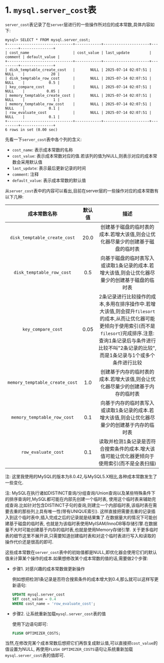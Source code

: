# 1. `mysql.server_cost`表

`server_cost`表记录了在`server`层进行的一些操作所对应的成本常数,具体内容如下:

```
mysql> SELECT * FROM mysql.server_cost;
+------------------------------+------------+---------------------+---------+---------------+
| cost_name                    | cost_value | last_update         | comment | default_value |
+------------------------------+------------+---------------------+---------+---------------+
| disk_temptable_create_cost   |       NULL | 2025-07-14 02:07:51 | NULL    |            20 |
| disk_temptable_row_cost      |       NULL | 2025-07-14 02:07:51 | NULL    |           0.5 |
| key_compare_cost             |       NULL | 2025-07-14 02:07:51 | NULL    |          0.05 |
| memory_temptable_create_cost |       NULL | 2025-07-14 02:07:51 | NULL    |             1 |
| memory_temptable_row_cost    |       NULL | 2025-07-14 02:07:51 | NULL    |           0.1 |
| row_evaluate_cost            |       NULL | 2025-07-14 02:07:51 | NULL    |           0.1 |
+------------------------------+------------+---------------------+---------+---------------+
6 rows in set (0.00 sec)
```

先看一下`server_cost`表中各个列的含义:

- `cost_name`: 表示成本常数的名称
- `cost_value`: 表示成本常数对应的值.若该列的值为NULL,则表示对应的成本常数会采用默认值
- `last_update`: 表示最后更新记录的时间
- `comment`: 注释
- `default_value`: 表示成本常数的默认值

从`server_cost`表中的内容可以看出,目前在server层的一些操作对应的成本常数有以下几种:

|             成本常数名称             | 默认值  |                                                                 描述                                                                  |
|:------------------------------:|:----:|:-----------------------------------------------------------------------------------------------------------------------------------:|
|  `disk_temptable_create_cost`  | 20.0 |                                              创建基于磁盘的临时表的成本.若增大该值,则会让优化器尽量少的创建基于磁盘的临时表                                               |
|   `disk_temptable_row_cost`    | 0.5  |                                          向基于磁盘的临时表写入或读取1条记录的成本.若增大该值,则会让优化器尽量少的创建基于磁盘的临时表                                           |
|       `key_compare_cost`       | 0.05 | 2条记录进行比较操作的成本,多用在排序操作中.若增大该值,则会提升`filesort`的成本,从而让优化器可能更倾向于使用索引(而不是`filesort`)完成排序.注意: 查询1条记录后与条件进行比较不叫"2条记录的比较",而是1条记录与1个或多个条件进行比较 |
| `memory_temptable_create_cost` | 1.0  |                                              创建基于内存的临时表的成本.若增大该值,则会让优化器尽量少的创建基于内存的临时表                                               |
|  `memory_temptable_row_cost`   | 0.1  |                                          向基于内存的临时表写入或读取1条记录的成本.若增大该值,则会让优化器尽量少的创建基于内存的临时表                                           |
|      `row_evaluate_cost`       | 0.1  |                                          读取并检测1条记录是否符合搜索条件的成本.增大该值可能让优化器更倾向于使用索引(而不是全表扫描)                                           |

注: 这里我使用的MySQL的版本为8.0.42,与MySQL5.X相比,各种成本常数发生了一些变化.

注: MySQL在执行诸如DISTINCT查询/分组查询/Union查询以及某些特殊条件下的排序查询时,MySQL都可能在内部先创建一个临时表,
使用这个临时表来辅助完成查询.比如针对包含DISTINCT子句的查询,则建立一个内部临时表,该临时表在需要去重的那些列上具有唯一性(带有UNIQUE索引).
这样直接把需要去重的记录插入到这个临时表中,插入完成之后的记录就是结果集了.在数据量大的情况下可能创建基于磁盘的临时表,
也就是为该临时表使用MyISAM/InnoDB等存储引擎.在数据量不大时可能创建基于内存的临时表,也就是使用Memory存储引擎.
关于更多临时表的细节这里不展开讲,只需要知道创建临时表和对这个临时表进行写入和读取的操作代价还是很高的即可.

这些成本常数在`server_cost`表中的初始值都是NULL,即优化器会使用它们的默认值来计算某个操作的成本.如果想修改某个成本常数的值的话,需要做2个步骤:

- 步骤1. 对感兴趣的成本常数做更新操作

    例如想把检测1条记录是否符合搜索条件的成本增大到0.4,那么就可以这样写更新语句:
    
    ```sql
    UPDATE mysql.server_cost
    SET cost_value = 0.4
    WHERE cost_name = 'row_evaluate_cost';
    ```

- 步骤2. 让系统重新加载`mysql.server_cost`表的值

    使用下边语句即可:
    
    ```sql
    FLUSH OPTIMIZER_COSTS;
    ```

当然,在修改完某个成本常数后想把它们再恢复成默认值,可以直接把`cost_value`的值设置为NULL,
再使用`FLUSH OPTIMIZER_COSTS`语句让系统重新加载`mysql.server_cost`表的值即可.
